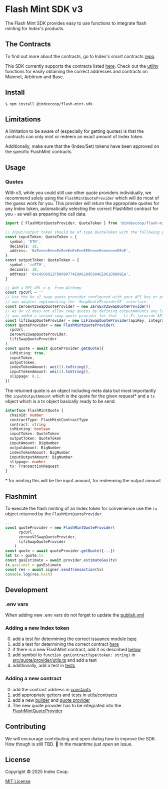 # Flash Mint SDK v3

The Flash Mint SDK provides easy to use functions to integrate flash minting for
Index's products.

## The Contracts

To find out more about the contracts, go to Index's smart contracts [repo](https://github.com/IndexCoop/index-coop-smart-contracts/tree/master/contracts/exchangeIssuance).

This SDK currently supports the contracts listed [here](./src/constants/contracts.ts).
Check out the [utility](./src/utils/contracts.ts) functions for easily obtaining
the correct addresses and contracts on Mainnet, Arbitrum and Base.

## Install

```
$ npm install @indexcoop/flash-mint-sdk
```

## Limitations

A limitation to be aware of (especially for getting quotes) is that the contracts
can only mint or redeem an exact amount of Index token.

Additionally, make sure that the (Index/Set) tokens have been approved on the
specific FlashMint contracts.

## Usage

### Quotes

With v3, while you could still use other quote providers individually, we recommend
solely using the `FlashMintQuoteProvider` which will do most of the guess work for you.
This provider will return the appropriate quotes for any Index token, automatically
selecting the correct FlashMint contract for you - as well as preparing the call data.

```typescript
import { FlashMintQuoteProvider, QuoteToken } from '@indexcoop/flash-mint-sdk'

// Input/output token should be of type QuoteToken with the following properties
const inputToken: QuoteToken = {
  symbol: 'ETH',
  decimals: 18,
  address: '0xEeeeeEeeeEeEeeEeEeEeeEEEeeeeEeeeeeeeEEeE',
}
const outputToken: QuoteToken = {
  symbol: 'icETH',
  decimals: 18,
  address: '0xc4506022Fb8090774E8A628d5084EED61D9B99Ee',
}

// Add a RPC URL e.g. from Alchemy
const rpcUrl = ''
// Use the 0x v2 swap quote provider configured with your API key or provide your 
// own adapter implementing the `SwapQuoteProviderV2` interface.
const zeroexV2SwapQuoteProvider = new ZeroExV2SwapQuoteProvider()
// As 0x v2 does not allow swap quotes by defining outputAmounts any longer we're
// now added a second swap quote provider for that - Li.Fi (provide API key).
const lifiSwapQuoteProvider = new LiFiSwapQuoteProvider(apiKey, integrator)
const quoteProvider = new FlashMintQuoteProvider(
  rpcUrl,
  zeroexV2SwapQuoteProvider,
  lifiSwapQuoteProvider
)
const quote = await quoteProvider.getQuote({
  isMinting: true,
  inputToken,
  outputToken,
  indexTokenAmount: wei(1).toString(),
  inputTokenAmount: wei(1).toString(),
  slippage: 0.1,
})
```

The returned quote is an object including meta data but most importantly the `inputOutputAmount`
which is the quote for the given request\* and a `tx` object which is a tx object
basically ready to be send.

```typescript
interface FlashMintQuote {
  chainId: number
  contractType: FlashMintContractType
  contract: string
  isMinting: boolean
  inputToken: QuoteToken
  outputToken: QuoteToken
  inputAmount: BigNumber
  outputAmount: BigNumber
  indexTokenAmount: BigNumber
  inputOutputAmount: BigNumber
  slippage: number
  tx: TransactionRequest
}
```

\* for minting this will be the input amount, for redeeming the output amount

## Flashmint

To execute the flash minting of an Index token for convenience use the `tx` object
returned by the `FlashMintQuoteProvider`.

```typescript
...
const quoteProvider = new FlashMintQuoteProvider(
      rpcUrl,
      zeroexV2SwapQuoteProvider,
      lifiSwapQuoteProvider
    )
const quote = await quoteProvider.getQuote({...})
let tx = quote.tx
const gasEstimate = await provider.estimateGas(tx)
tx.gasLimit = gasEstimate
const res = await signer.sendTransaction(tx)
console.log(res.hash)
```

## Development

### .env vars

When adding new .env vars do not forget to update the [publish.yml](.github/workflows/publish.yml)

### Adding a new Index token

0. add a test for determining the correct issuance module [here](./src/utils/issuanceModules.test.ts)
1. add a test for determining the correct contract [here](./src/utils/contracts.test.ts)
2. if there is a new FlashMint contract, add it as described [below](#adding-a-new-contract)
3. add symbol to `function getContractType(token: string)` in [src/quote/provider/utils.ts](./src/quote//provider/utils.ts) and add a test
4. additionally, add a test in [tests](./src/tests/)

### Adding a new contract

0. add the contract address in [constants](./src/constants/contracts.ts)
1. add appropriate getters and tests in [utils/contracts](./src/utils/contracts.ts)
2. add a new [builder](./src/flashmint/builders/) and [quote provider](./src/quote/)
3. The new quote provider has to be integrated into the [FlashMintQuoteProvider](./src/quote/indexQuoteProvider.ts)

## Contributing

We will encourage contributing and open dialog how to improve the SDK. How though
is still TBD. 🚧 In the meantime just open an issue.

## License

Copyright © 2025 Index Coop.

[MIT License](./LICENSE)
